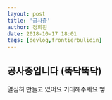 ```yaml
---
layout: post
title: '공사중'
author: 정희진
date: 2018-10-17 18:01
tags: [devlog,frontierbulidin]
---
```

## 공사중입니다 (뚝닥뚝닥)

열심히 만들고 있어요 기대해주세요 헿